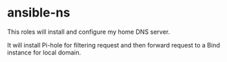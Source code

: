 # ansible-ns

This roles will install and configure my home DNS server.

It  will install Pi-hole for filtering request and then forward request to a Bind instance for local domain.
